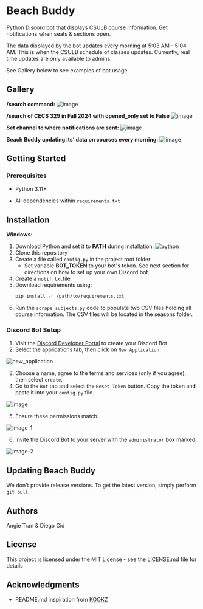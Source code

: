 # Beach Buddy

Python Discord bot that displays CSULB course information. Get notifications when seats & sections open.

The data displayed by the bot updates every morning at 5:03 AM - 5:04 AM. This is when the CSULB schedule of classes updates. Currently, real time updates are only available to admins.

See Gallery below to see examples of bot usage.


## Gallery

**/search command:**
![image](https://github.com/angietea101/Beach-Buddy/assets/81064737/cde753b6-e292-42c6-b041-55db79e4662d)

**/search of CECS 329 in Fall 2024 with opened_only set to False**
![image](https://github.com/user-attachments/assets/97dd1e83-1f50-4ef3-a0cf-b387d448c7d8)

**Set channel to where notifications are sent:**
![image](https://github.com/angietea101/Beach-Buddy/assets/81064737/40a482f3-f1f3-4f49-920e-93ef03017cd7)

**Beach Buddy updating its' data on courses every morning:**
![image](https://github.com/angietea101/Beach-Buddy/assets/81064737/184474fc-13fe-4c67-b34e-6a148aa34ad1)


## Getting Started

### Prerequisites

* Python 3.11+

* All dependencies within `requirements.txt`

## Installation

**Windows**:

1. Download Python and set it to **PATH** during installation.
![python](https://github.com/angietea101/Beach-Buddy/assets/81064737/782aa3f0-852e-4b98-8780-d24630331fce)
2. Clone this repository
3. Create a file called `config.py` in the project root folder
    * Set variable **BOT_TOKEN** to your bot's token. See next section for directions on how to set up your own Discord bot.
4. Create a `notif.txt`file
5. Download requirements using:
    ```sh
    pip install -r /path/to/requirements.txt
    ```
6. Run the `scrape_subjects.py` code to populate two CSV files holding all course information. The CSV files will be located in the seasons folder.


### Discord Bot Setup

1. Visit the [Discord Developer Portal](https://discord.com/login?redirect_to=%2Fdevelopers%2Fapplications) to create your Discord Bot
2. Select the applications tab, then click on `New Application`

![new_application](https://github.com/angietea101/Beach-Buddy/assets/81064737/febac2ce-99b8-4ca2-9715-05b5ace9c266)

3.  Choose a name, agree to the terms and services (only if you agree), then select `create`.
4. Go to the `Bot` tab and select the `Reset Token` button. Copy the token and paste it into your `config.py` file.

![image](https://github.com/angietea101/Beach-Buddy/assets/81064737/33f74719-635b-422f-85cc-75d13493cd99)

5. Ensure these permissions match.

![image-1](https://github.com/angietea101/Beach-Buddy/assets/81064737/d51faa34-a728-4d8d-ae51-3960441a7292)

6. Invite the Discord Bot to your server with the `administrator` box marked:

![image-2](https://github.com/angietea101/Beach-Buddy/assets/81064737/bbaa9b37-f569-4c9a-a1d9-6f521d00a45c)

## Updating Beach Buddy
We don't provide release versions. To get the latest version, simply perform `git pull`.


## Authors


Angie Tran & Diego Cid


## License

This project is licensed under the MIT License - see the LICENSE.md file for details


## Acknowledgments

* README.md inspiration from [KOOKZ](https://github.com/KOOKIIEStudios/PalCON-Discord?tab=readme-ov-file)
